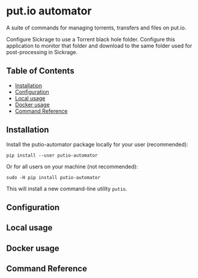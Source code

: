 # put.io automator

A suite of commands for managing torrents, transfers and files on put.io.

Configure Sickrage to use a Torrent black hole folder. Configure this application to
monitor that folder and download to the same folder used for post-processing in Sickrage.

## Table of Contents









<!-- toc -->

* [Installation](#installation)
* [Configuration](#configuration)
* [Local usage](#local-usage)
* [Docker usage](#docker-usage)
* [Command Reference](#command-reference)

<!-- toc stop -->





## Installation

Install the putio-automator package locally for your user (recommended):

    pip install --user putio-automator

Or for all users on your machine (not recommended):

    sudo -H pip install putio-automator

This will install a new command-line utility `putio`.

## Configuration

## Local usage

## Docker usage

## Command Reference